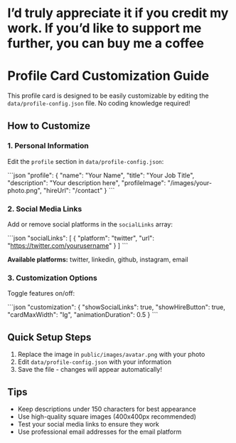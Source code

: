 # I’d truly appreciate it if you credit my work. If you’d like to support me further, you can buy me a coffee

# Profile Card Customization Guide

This profile card is designed to be easily customizable by editing the `data/profile-config.json` file. No coding knowledge required!

## How to Customize

### 1. Personal Information
Edit the `profile` section in `data/profile-config.json`:

\`\`\`json
"profile": {
  "name": "Your Name",
  "title": "Your Job Title", 
  "description": "Your description here",
  "profileImage": "/images/your-photo.png",
  "hireUrl": "/contact"
}
\`\`\`

### 2. Social Media Links
Add or remove social platforms in the `socialLinks` array:

\`\`\`json
"socialLinks": [
  {
    "platform": "twitter",
    "url": "https://twitter.com/yourusername"
  }
]
\`\`\`

**Available platforms:** twitter, linkedin, github, instagram, email

### 3. Customization Options
Toggle features on/off:

\`\`\`json
"customization": {
  "showSocialLinks": true,
  "showHireButton": true,
  "cardMaxWidth": "lg",
  "animationDuration": 0.5
}
\`\`\`

## Quick Setup Steps

1. Replace the image in `public/images/avatar.png` with your photo
2. Edit `data/profile-config.json` with your information
3. Save the file - changes will appear automatically!

## Tips

- Keep descriptions under 150 characters for best appearance
- Use high-quality square images (400x400px recommended)
- Test your social media links to ensure they work
- Use professional email addresses for the email platform
